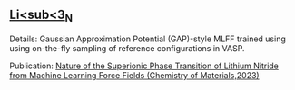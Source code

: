 ## [Li<sub<3<sub>N](Li3N)

Details: Gaussian Approximation Potential (GAP)-style MLFF trained using using on-the-fly sampling of reference configurations in VASP.

Publication: [Nature of the Superionic Phase Transition of Lithium Nitride from Machine Learning Force Fields (Chemistry of Materials,2023)](https://pubs.acs.org/doi/10.1021/acs.chemmater.3c01271)
